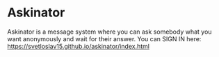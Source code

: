 # Askinator
Askinator is a message system where you can ask somebody what you want anonymously and wait for their answer.
You can SIGN IN here: https://svetloslav15.github.io/askinator/index.html
